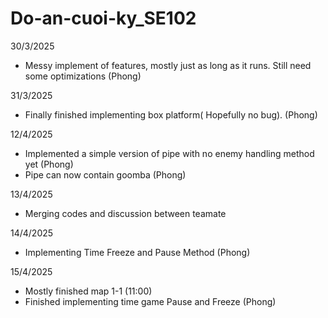 # Do-an-cuoi-ky_SE102

30/3/2025
- Messy implement of features, mostly just as long as it runs. Still need some optimizations (Phong)

31/3/2025
- Finally finished implementing box platform( Hopefully no bug). (Phong)

12/4/2025
- Implemented a simple version of pipe with no enemy handling method yet (Phong)
- Pipe can now contain goomba (Phong)

13/4/2025
- Merging codes and discussion between teamate

14/4/2025
- Implementing Time Freeze and Pause Method (Phong)

15/4/2025
- Mostly finished map 1-1 (11:00)
- Finished implementing time game Pause and Freeze (Phong)

